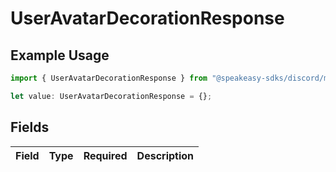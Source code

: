 # UserAvatarDecorationResponse

## Example Usage

```typescript
import { UserAvatarDecorationResponse } from "@speakeasy-sdks/discord/models/components";

let value: UserAvatarDecorationResponse = {};
```

## Fields

| Field       | Type        | Required    | Description |
| ----------- | ----------- | ----------- | ----------- |